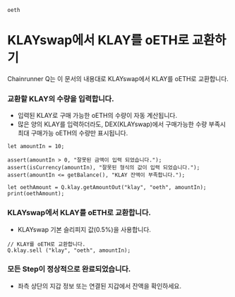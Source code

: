 ```meta-Currency
oeth
```

# KLAYswap에서 KLAY를 oETH로 교환하기

Chainrunner Q는 이 문서의 내용대로 KLAYswap에서 KLAY를 oETH로 교환합니다.

### 교환할 KLAY의 수량을 입력합니다.

- 입력된 KLAY로 구매 가능한 oETH의 수량이 자동 계산됩니다.
- 많은 양의 KLAY를 입력하더라도, DEX(KLAYswap)에서 구매가능한 수량 부족시 최대 구매가능 oETH의 수량만 표시됩니다.

```input-Dynamic KLAY
let amountIn = 10;
```

```input-Verify
assert(amountIn > 0, "잘못된 금액이 입력 되었습니다.");
assert(isCurrency(amountIn), "잘못된 형식의 값이 입력 되었습니다.");
assert(amountIn <= getBalance(), "KLAY 잔액이 부족합니다.");
```

```output-Dynamic oETH
let oethAmount = Q.klay.getAmountOut("klay", "oeth", amountIn);
print(oethAmount);
```

### KLAYswap에서 KLAY를 oETH로 교환합니다.

- KLAYswap 기본 슬리피지 값(0.5%)을 사용합니다.

```taster
// KLAY를 oETH로 교환합니다.
Q.klay.sell ("klay", "oeth", amountIn);
```

### 모든 Step이 정상적으로 완료되었습니다.

- 좌측 상단의 지갑 정보 또는 연결된 지갑에서 잔액을 확인하세요.
